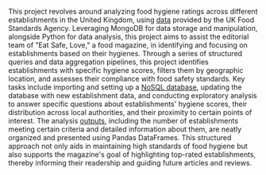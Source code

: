 
This project revolves around analyzing food hygiene ratings across different establishments in the United Kingdom, using <a href ="https://github.com/ElleNaazB/nosql-challenge/blob/main/Resources/establishments.json">data</a> provided by the UK Food Standards Agency. Leveraging MongoDB for data storage and manipulation, alongside Python for data analysis, this project aims to assist the editorial team of "Eat Safe, Love," a food magazine, in identifying and focusing on establishments based on their hygienes. Through a series of structured queries and data aggregation pipelines, this project identifies establishments with specific hygiene scores, filters them by geographic location, and assesses their compliance with food safety standards. Key tasks include importing and setting up a <a href ="https://github.com/ElleNaazB/nosql-challenge/blob/main/NoSQL_setup_starter.ipynb">NoSQL database</a>, updating the database with new establishment data, and conducting exploratory analysis to answer specific questions about establishments' hygiene scores, their distribution across local authorities, and their proximity to certain points of interest. The analysis <a href ="https://github.com/ElleNaazB/nosql-challenge/blob/main/NoSQL_analysis_starter.ipynb">outputs</a>, including the number of establishments meeting certain criteria and detailed information about them, are neatly organized and presented using Pandas DataFrames. This structured approach not only aids in maintaining high standards of food hygiene but also supports the magazine's goal of highlighting top-rated establishments, thereby informing their readership and guiding future articles and reviews.






